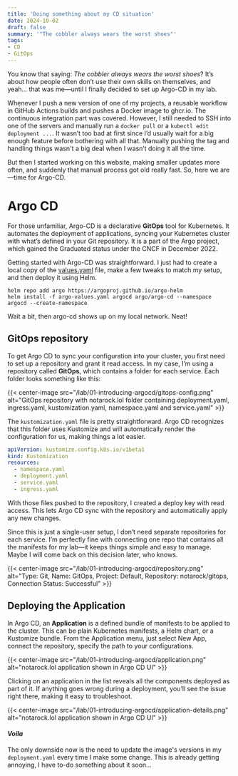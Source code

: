 ```yaml
---
title: 'Doing something about my CD situation'
date: 2024-10-02
draft: false
summary: '"The cobbler always wears the worst shoes"'
tags:
- CD
- GitOps
---
```


You know that saying: *The cobbler always wears the worst shoes*? It’s about how
people often don’t use their own skills on themselves, and yeah... that was
me—until I finally decided to set up Argo-CD in my lab.

Whenever I push a new version of one of my projects, a reusable workflow in
GitHub Actions builds and pushes a Docker image to ghcr.io. The continuous
integration part was covered. However, I still needed to SSH into one of the
servers and manually run a `docker pull` or a `kubectl edit deployment ...`. It
wasn’t too bad at first since I’d usually wait for a big enough feature before
bothering with all that. Manually pushing the tag and handling things wasn't a
big deal when I wasn’t doing it all the time.

But then I started working on this website, making smaller updates more often,
and suddenly that manual process got old really fast. So, here we are—time for
Argo-CD.

# Argo CD

For those unfamiliar, Argo-CD is a declarative **GitOps** tool for Kubernetes. It
automates the deployment of applications, syncing your Kubernetes cluster with
what’s defined in your Git repository. It is a part of the Argo project, which
gained the Graduated status under the CNCF in December 2022. 

Getting started with Argo-CD was straightforward. I just had to create a local
copy of the
[values.yaml](https://github.com/argoproj/argo-helm/blob/main/charts/argo-cd/values.yaml)
file, make a few tweaks to match my setup, and then deploy it using Helm.

```shell
helm repo add argo https://argoproj.github.io/argo-helm
helm install -f argo-values.yaml argocd argo/argo-cd --namespace argocd --create-namespace
```

Wait a bit, then argo-cd shows up on my local network. Neat!

## GitOps repository

To get Argo CD to sync your configuration into your cluster, you first need to
set up a repository and grant it read access. In my case, I’m using a repository called
**GitOps**, which contains a folder for each service. Each folder looks something
like this:


{{< center-image src="/lab/01-introducing-argocd/gitops-config.png" alt="GitOps repository with notarock.lol folder containing deployment.yaml, ingress.yaml, kustomization.yaml, namespace.yaml and service.yaml"  >}}

The `kustomization.yaml` file is pretty straightforward. Argo CD recognizes that
this folder uses Kustomize and will automatically render the configuration for
us, making things a lot easier.

```yaml
apiVersion: kustomize.config.k8s.io/v1beta1
kind: Kustomization
resources:
  - namespace.yaml
  - deployment.yaml
  - service.yaml
  - ingress.yaml
```

With those files pushed to the repository, I created a deploy key with read
access. This lets Argo CD sync with the repository and automatically apply any
new changes.

Since this is just a single-user setup, I don’t need separate repositories for
each service. I’m perfectly fine with connecting one repo that contains all the
manifests for my lab—it keeps things simple and easy to manage. Maybe I will
come back on this decision later, who knows.

{{< center-image src="/lab/01-introducing-argocd/repository.png" alt="Type: Git, Name: GitOps, Project: Default, Repository: notarock/gitops, Connection Status: Successful"  >}}

## Deploying the Application

In Argo CD, an **Application** is a defined bundle of manifests to be applied to
the cluster. This can be plain Kubernetes manifests, a Helm chart, or a
Kustomize bundle. From the Application menu, just select New App, connect the
repository, specify the path to your configurations.

{{< center-image src="/lab/01-introducing-argocd/application.png" alt="notarock.lol application shown in Argo CD UI"  >}}

Clicking on an application in the list reveals all the components deployed as part of it. If anything goes wrong during a deployment, you’ll see the issue right there, making it easy to troubleshoot.

{{< center-image src="/lab/01-introducing-argocd/application-details.png" alt="notarock.lol application shown in Argo CD UI"  >}}

#### *Voila*

The only downside now is the need to update the image's versions in my
`deployment.yaml` every time I make some change. This is already getting
annoying, I have to-do something about it soon...

